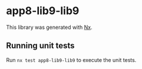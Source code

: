 # app8-lib9-lib9

This library was generated with [Nx](https://nx.dev).

## Running unit tests

Run `nx test app8-lib9-lib9` to execute the unit tests.
